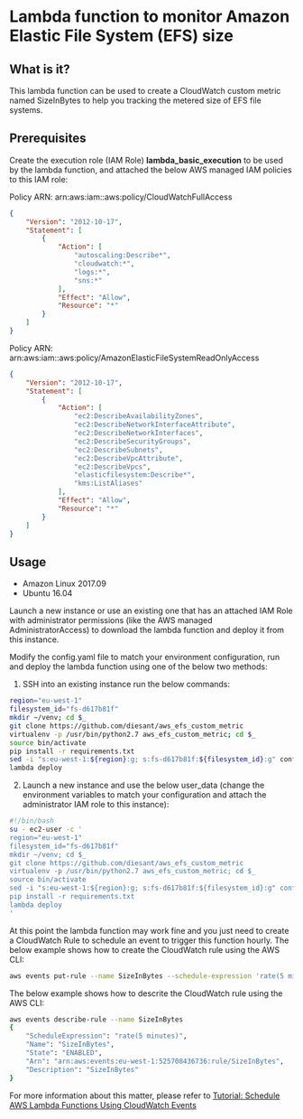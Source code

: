 # Lambda function to monitor Amazon Elastic File System (EFS) size

## What is it?

This lambda function can be used to create a CloudWatch custom metric named SizeInBytes to help you tracking the metered size of EFS file systems.

## Prerequisites

Create the execution role (IAM Role) **lambda_basic_execution** to be used by the lambda function, and attached the below AWS managed IAM policies to this IAM role:
 
Policy ARN: arn:aws:iam::aws:policy/CloudWatchFullAccess

```json
{
    "Version": "2012-10-17",
    "Statement": [
        {
            "Action": [
                "autoscaling:Describe*",
                "cloudwatch:*",
                "logs:*",
                "sns:*"
            ],
            "Effect": "Allow",
            "Resource": "*"
        }
    ]
}
```

Policy ARN: arn:aws:iam::aws:policy/AmazonElasticFileSystemReadOnlyAccess

```json
{
    "Version": "2012-10-17",
    "Statement": [
        {
            "Action": [
                "ec2:DescribeAvailabilityZones",
                "ec2:DescribeNetworkInterfaceAttribute",
                "ec2:DescribeNetworkInterfaces",
                "ec2:DescribeSecurityGroups",
                "ec2:DescribeSubnets",
                "ec2:DescribeVpcAttribute",
                "ec2:DescribeVpcs",
                "elasticfilesystem:Describe*",
                "kms:ListAliases"
            ],
            "Effect": "Allow",
            "Resource": "*"
        }
    ]
}
```

## Usage

- Amazon Linux 2017.09
- Ubuntu 16.04
 
Launch a new instance or use an existing one that has an attached IAM Role with administrator permissions (like the AWS managed AdministratorAccess) to download the lambda function and deploy it from this instance.
 
Modify the config.yaml file to match your environment configuration, run and deploy the lambda function using one of the below two methods:

1. SSH into an existing instance run the below commands:

```bash
region="eu-west-1"
filesystem_id="fs-d617b81f"
mkdir ~/venv; cd $_
git clone https://github.com/diesant/aws_efs_custom_metric
virtualenv -p /usr/bin/python2.7 aws_efs_custom_metric; cd $_
source bin/activate
pip install -r requirements.txt
sed -i "s:eu-west-1:${region}:g; s:fs-d617b81f:${filesystem_id}:g" config.yaml
lambda deploy
```

2. Launch a new instance and use the below user_data (change the environment variables to match your configuration and attach the administrator IAM role to this instance):

```bash 
#!/bin/bash
su - ec2-user -c '
region="eu-west-1"
filesystem_id="fs-d617b81f"
mkdir ~/venv; cd $_
git clone https://github.com/diesant/aws_efs_custom_metric
virtualenv -p /usr/bin/python2.7 aws_efs_custom_metric; cd $_
source bin/activate
sed -i "s:eu-west-1:${region}:g; s:fs-d617b81f:${filesystem_id}:g" config.yaml
pip install -r requirements.txt
lambda deploy
'
```

At this point the lambda function may work fine and you just need to create a CloudWatch Rule to schedule an event to trigger this function hourly. The below example shows how to create the CloudWatch rule using the AWS CLI:


```bash 
aws events put-rule --name SizeInBytes --schedule-expression 'rate(5 minutes)'
```

The below example shows how to descrite the CloudWatch rule using the AWS CLI:

```bash
aws events describe-rule --name SizeInBytes
{
    "ScheduleExpression": "rate(5 minutes)",
    "Name": "SizeInBytes",
    "State": "ENABLED",
    "Arn": "arn:aws:events:eu-west-1:525708436736:rule/SizeInBytes",
    "Description": "SizeInBytes"
}
```

For more information about this matter, please refer to [Tutorial: Schedule AWS Lambda Functions Using CloudWatch Events](http://docs.aws.amazon.com/AmazonCloudWatch/latest/events/RunLambdaSchedule.html)